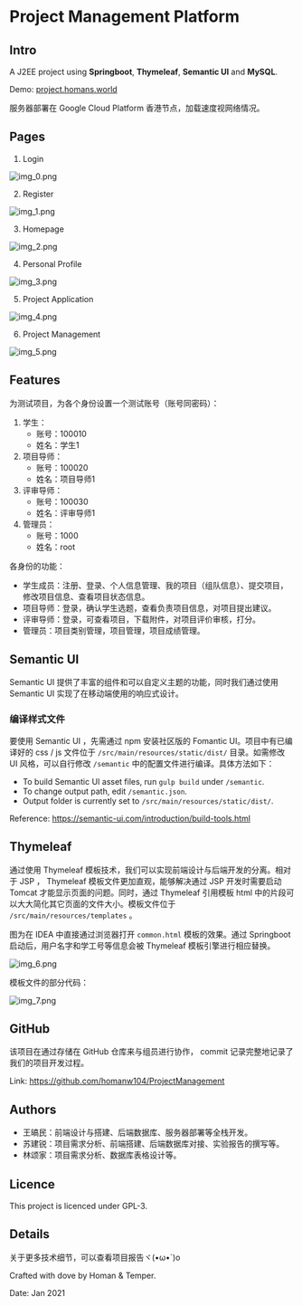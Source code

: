 # Project Management Platform

## Intro

A J2EE project using **Springboot**, **Thymeleaf**, **Semantic UI** and **MySQL**.

Demo: [project.homans.world](https://project.homans.world)

服务器部署在 Google Cloud Platform 香港节点，加载速度视网络情况。



## Pages

1. Login

![img_0.png](assets/img_0.png)

2. Register

![img_1.png](assets/img_1.png)

3. Homepage

![img_2.png](assets/img_2.png)

4. Personal Profile

![img_3.png](assets/img_3.png)

5. Project Application

![img_4.png](assets/img_4.png)

6. Project Management

![img_5.png](assets/img_5.png)


## Features

为测试项目，为各个身份设置一个测试账号（账号同密码）：

1. 学生：
   * 账号：100010
   * 姓名：学生1
2. 项目导师：
   * 账号：100020
   * 姓名：项目导师1
3. 评审导师：
   * 账号：100030
   * 姓名：评审导师1
4. 管理员：
   * 账号：1000
   * 姓名：root

各身份的功能：

* 学生成员：注册、登录、个人信息管理、我的项目（组队信息）、提交项目，修改项目信息、查看项目状态信息。
* 项目导师：登录，确认学生选题，查看负责项目信息，对项目提出建议。
* 评审导师：登录，可查看项目，下载附件，对项目评价审核，打分。
* 管理员：项目类别管理，项目管理，项目成绩管理。



## Semantic UI

Semantic UI 提供了丰富的组件和可以自定义主题的功能，同时我们通过使用 Semantic UI 实现了在移动端使用的响应式设计。

### 编译样式文件

要使用 Semantic UI ，先需通过 npm 安装社区版的 Fomantic UI。项目中有已编译好的 css / js 文件位于 `/src/main/resources/static/dist/` 目录。如需修改 UI 风格，可以自行修改 `/semantic` 中的配置文件进行编译。具体方法如下：

* To build Semantic UI asset files, run `gulp build` under `/semantic`.
* To change output path, edit `/semantic.json`.
* Output folder is currently set to `/src/main/resources/static/dist/`.

Reference: <https://semantic-ui.com/introduction/build-tools.html>



## Thymeleaf

通过使用 Thymeleaf 模板技术，我们可以实现前端设计与后端开发的分离。相对于 JSP ， Thymeleaf 模板文件更加直观，能够解决通过 JSP 开发时需要启动 Tomcat 才能显示页面的问题。同时，通过 Thymeleaf 引用模板 html 中的片段可以大大简化其它页面的文件大小。模板文件位于 `/src/main/resources/templates` 。

图为在 IDEA 中直接通过浏览器打开 `common.html` 模板的效果。通过 Springboot 启动后，用户名字和学工号等信息会被 Thymeleaf 模板引擎进行相应替换。

![img_6.png](assets/img_6.png)

模板文件的部分代码：

![img_7.png](assets/img_7.png)



## GitHub

该项目在通过存储在 GitHub 仓库来与组员进行协作， commit 记录完整地记录了我们的项目开发过程。

Link: <https://github.com/homanw104/ProjectManagement>



## Authors

* 王皜民：前端设计与搭建、后端数据库、服务器部署等全栈开发。
* 苏建锐：项目需求分析、前端搭建、后端数据库对接、实验报告的撰写等。
* 林颂家：项目需求分析、数据库表格设计等。



## Licence

This project is licenced under GPL-3.



## Details

关于更多技术细节，可以查看项目报告ヾ(•ω•`)o

Crafted with dove by Homan & Temper.

Date: Jan 2021
